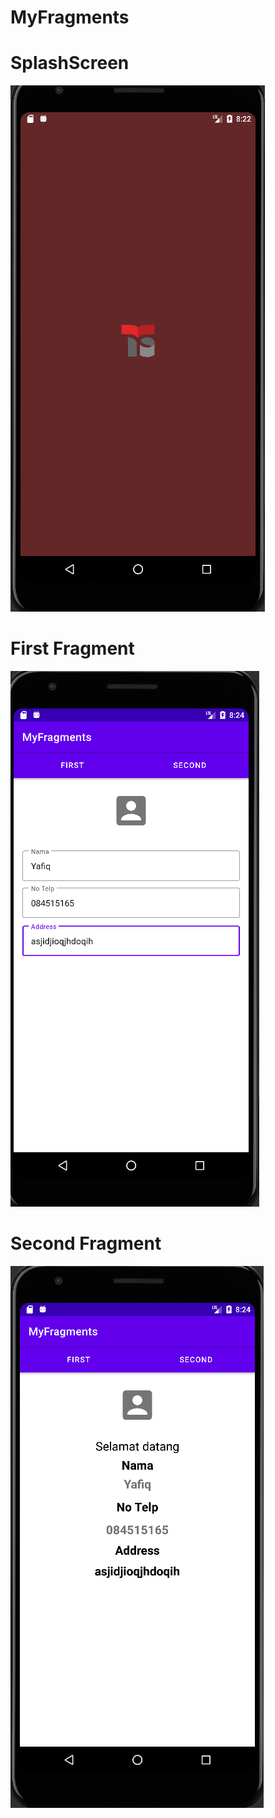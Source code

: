 # MyFragments

# SplashScreen
![alt text](https://github.com/Lysander-cmd/MyFragments/blob/master/splash.png)

# First Fragment
![alt text](https://github.com/Lysander-cmd/MyFragments/blob/master/first.png)

# Second Fragment
![alt text](https://github.com/Lysander-cmd/MyFragments/blob/master/second.png)
